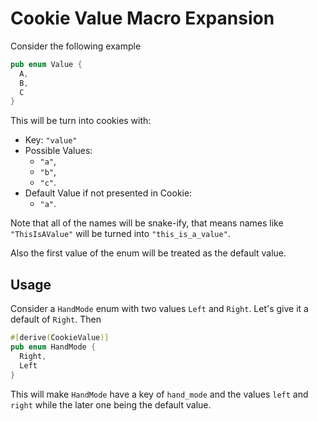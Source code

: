 # Cookie Value Macro Expansion

Consider the following example

``` rust
pub enum Value {
  A,
  B,
  C
}
```

This will be turn into cookies with:

- Key: `"value"`
- Possible Values:
  - `"a"`,
  - `"b"`,
  - `"c"`.
- Default Value if not presented in Cookie:
  - `"a"`.

Note that all of the names will be snake-ify, that means names like `"ThisIsAValue"` will be turned into `"this_is_a_value"`.

Also the first value of the enum will be treated as the default value.

## Usage

Consider a `HandMode` enum with two values `Left` and `Right`. Let's give it a default of `Right`. Then

``` rust
#[derive(CookieValue)]
pub enum HandMode {
  Right,
  Left
}
```

This will make `HandMode` have a key of `hand_mode` and the values `left` and `right` while the later one being the default value.